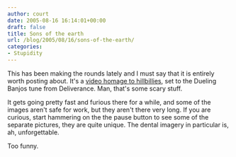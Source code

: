 ```yaml
---
author: court
date: 2005-08-16 16:14:01+00:00
draft: false
title: Sons of the earth
url: /blog/2005/08/16/sons-of-the-earth/
categories:
- Stupidity
---
```


This has been making the rounds lately and I must say that it is entirely worth posting about.  It's a [video homage to hillbillies](http://www.bpninc.com/evideo/video_mac_hi.mov), set to the Dueling Banjos tune from Deliverance.  Man, that's some scary stuff.

It gets going pretty fast and furious there for a while, and some of the images aren't safe for work, but they aren't there very long.  If you are curious, start hammering on the the pause button to see some of the separate pictures, they are quite unique.  The dental imagery in particular is, ah, unforgettable.

Too funny.
